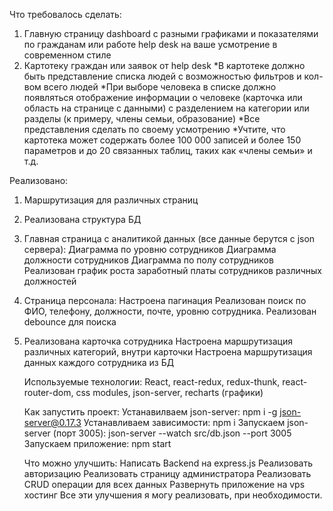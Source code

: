 Что требовалось сделать:
1. Главную страницу dashboard с разными графиками и показателями по гражданам или работе help desk на ваше усмотрение в современном стиле
2. Картотеку граждан или заявок от help desk
*В картотеке должно быть представление списка людей с возможностью фильтров и кол-вом всего людей
*При выборе человека в списке должно появляться отображение информации о человеке (карточка или область на странице с данными) с разделением на категории или разделы (к примеру, члены семьи, образование)
*Все представления сделать по своему усмотрению
*Учтите, что картотека может содержать более 100 000 записей и более 150 параметров и до 20 связанных таблиц, таких как «члены семьи» и т.д.


Реализовано:
1) Маршрутизация для различных страниц
2) Реализована структура БД
3) Главная страница с аналитикой данных (все данные берутся с json сервера):
   Диаграмма по уровню сотрудников
   Диаграмма должности сотрудников
   Диаграмма по полу сотрудников
   Реализован график роста заработный платы сотрудников различных должностей
5) Страница персонала:
	Настроена пагинация
	Реализован поиск по ФИО, телефону, должности, почте, уровню сотрудника.
 	Реализован debounce для поиска
6) Реализована карточка сотрудника
   	Настроена маршрутизация различных категорий, внутри карточки
   	Настроена маршрутизация данных каждого сотрудника из БД

   Используемые технологии:
   React, react-redux, redux-thunk, react-router-dom, css modules, json-server, recharts (графики)

   Как запустить проект:
   		Устанавилваем json-server: npm i -g json-server@0.17.3
    	Устанавливаем зависимости: npm i
    	Запускаем json-server (порт 3005): json-server --watch src/db.json --port 3005
   		Запускаем приложение: npm start
  
   Что можно улучшить:
		Написать Backend на express.js
  		Реализовать авторизацию
  		Реализовать страницу администратора
   		Реализовать CRUD операции для всех данных
   	 	Развернуть приложение на vps хостинг 
   Все эти улучшения я могу реализовать, при необходимости. 
